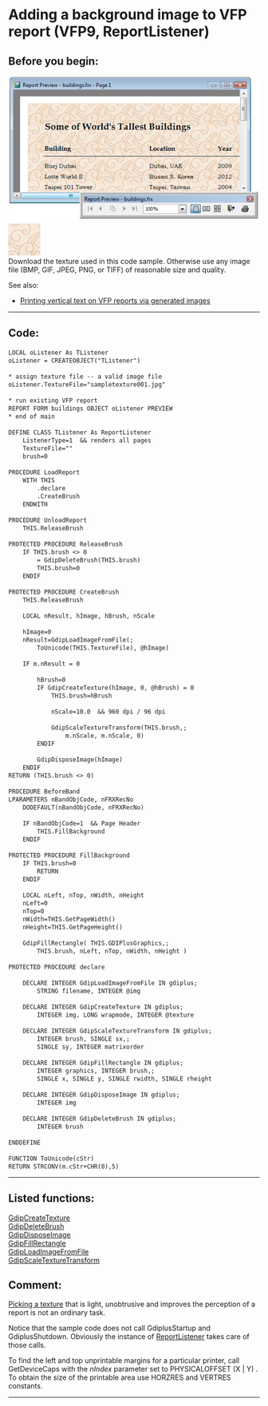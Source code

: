 
# Adding a background image to VFP report (VFP9, ReportListener)

## Before you begin:
![](../images/reporttexture.png)  
![](../images/sampletexture001.jpg)  
Download the texture used in this code sample. Otherwise use any image file (BMP, GIF, JPEG, PNG, or TIFF) of reasonable size and quality.  

See also:

* [Printing vertical text on VFP reports via generated images](sample_510.md)  
  
***  


## Code:
```foxpro  
LOCAL oListener As TListener
oListener = CREATEOBJECT("TListener")

* assign texture file -- a valid image file
oListener.TextureFile="sampletexture001.jpg"

* run existing VFP report
REPORT FORM buildings OBJECT oListener PREVIEW
* end of main

DEFINE CLASS TListener As ReportListener
	ListenerType=1  && renders all pages
	TextureFile=""
	brush=0

PROCEDURE LoadReport
	WITH THIS
		.declare
		.CreateBrush
	ENDWITH
	
PROCEDURE UnloadReport
	THIS.ReleaseBrush

PROTECTED PROCEDURE ReleaseBrush
	IF THIS.brush <> 0
		= GdipDeleteBrush(THIS.brush)
		THIS.brush=0
	ENDIF

PROTECTED PROCEDURE CreateBrush
	THIS.ReleaseBrush

	LOCAL nResult, hImage, hBrush, nScale

	hImage=0
	nResult=GdipLoadImageFromFile(;
		ToUnicode(THIS.TextureFile), @hImage)

	IF m.nResult = 0
	
		hBrush=0
		IF GdipCreateTexture(hImage, 0, @hBrush) = 0
			THIS.brush=hBrush
			
			nScale=10.0  && 960 dpi / 96 dpi
			
			GdipScaleTextureTransform(THIS.brush,;
				m.nScale, m.nScale, 0)
		ENDIF

		GdipDisposeImage(hImage)
	ENDIF
RETURN (THIS.brush <> 0)

PROCEDURE BeforeBand
LPARAMETERS nBandObjCode, nFRXRecNo
	DODEFAULT(nBandObjCode, nFRXRecNo)

	IF nBandObjCode=1  && Page Header
		THIS.FillBackground
	ENDIF
	
PROTECTED PROCEDURE FillBackground
	IF THIS.brush=0
		RETURN
	ENDIF

	LOCAL nLeft, nTop, nWidth, nHeight
	nLeft=0
	nTop=0
	nWidth=THIS.GetPageWidth()
	nHeight=THIS.GetPageHeight()
	
	GdipFillRectangle( THIS.GDIPlusGraphics,;
		THIS.brush, nLeft, nTop, nWidth, nHeight )

PROTECTED PROCEDURE declare

	DECLARE INTEGER GdipLoadImageFromFile IN gdiplus;
		STRING filename, INTEGER @img

	DECLARE INTEGER GdipCreateTexture IN gdiplus;
		INTEGER img, LONG wrapmode, INTEGER @texture

	DECLARE INTEGER GdipScaleTextureTransform IN gdiplus;
		INTEGER brush, SINGLE sx,;
		SINGLE sy, INTEGER matrixorder

	DECLARE INTEGER GdipFillRectangle IN gdiplus;
		INTEGER graphics, INTEGER brush,;
		SINGLE x, SINGLE y, SINGLE rwidth, SINGLE rheight

	DECLARE INTEGER GdipDisposeImage IN gdiplus;
		INTEGER img

	DECLARE INTEGER GdipDeleteBrush IN gdiplus;
		INTEGER brush

ENDDEFINE

FUNCTION ToUnicode(cStr)
RETURN STRCONV(m.cStr+CHR(0),5)  
```  
***  


## Listed functions:
[GdipCreateTexture](../libraries/gdiplus/GdipCreateTexture.md)  
[GdipDeleteBrush](../libraries/gdiplus/GdipDeleteBrush.md)  
[GdipDisposeImage](../libraries/gdiplus/GdipDisposeImage.md)  
[GdipFillRectangle](../libraries/gdiplus/GdipFillRectangle.md)  
[GdipLoadImageFromFile](../libraries/gdiplus/GdipLoadImageFromFile.md)  
[GdipScaleTextureTransform](../libraries/gdiplus/GdipScaleTextureTransform.md)  

## Comment:
<a href="http://archivetextures.net">Picking a texture</a> that is light, unobtrusive and improves the perception of a report is not an ordinary task.   
  
Notice that the sample code does not call GdiplusStartup and GdiplusShutdown. Obviously  the instance of <a href="http://msdn.microsoft.com/en-us/library/ms866899(VS.80).aspx">ReportListener</a> takes care of those calls.  
  
To find the left and top unprintable margins for a particular printer, call GetDeviceCaps with the *nIndex* parameter set to PHYSICALOFFSET (X | Y) . To obtain the size of the printable area use HORZRES and VERTRES constants.  
  
***  


